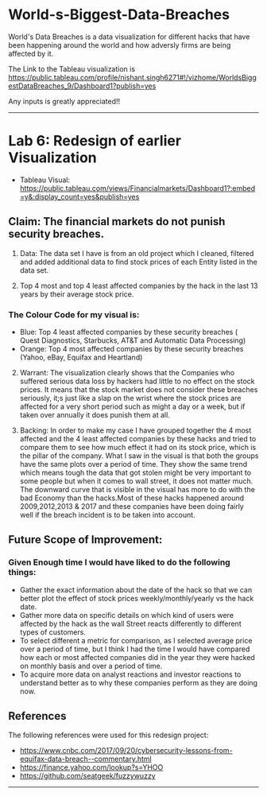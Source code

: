 # World-s-Biggest-Data-Breaches

World's Data Breaches is a data visualization for different hacks that have been happening around the world and how adversly firms are being affected by it.

The Link to the Tableau visualization is https://public.tableau.com/profile/nishant.singh6271#!/vizhome/WorldsBiggestDataBreaches_9/Dashboard1?publish=yes

Any inputs is greatly appreciated!!

******************************************************************************************************************************

# Lab 6: Redesign of earlier Visualization

* Tableau Visual: https://public.tableau.com/views/Financialmarkets/Dashboard1?:embed=y&:display_count=yes&publish=yes



## Claim: The financial markets do not punish security breaches.

1. Data: The data set I have is from an old project which I cleaned, filtered and added additional data to find stock prices of each Entity listed in the data set. 

2. Top 4 most and top 4 least affected companies by the hack in the last 13 years by their average stock price.

### The  Colour Code for my visual is:

* Blue: Top 4 least affected companies by these security breaches ( Quest Diagnostics, Starbucks, AT&T and Automatic Data Processing)
* Orange: Top 4 most affected companies by these security breaches (Yahoo, eBay, Equifax and Heartland)

2. Warrant: The visualization clearly shows that the Companies who suffered serious data loss by hackers had little to no effect on the stock prices. It means that the stock market does not consider these breaches seriously, it;s just like a slap on the wrist where the stock prices are affected for a very short period such as might a day or a week, but if taken over annually it does punish them at all.

3. Backing: In order to make my case I have grouped together the 4 most affected and the 4 least affected companies by these hacks and tried to compare them to see how much effect it had on its stock price, which is the pillar of the company. What I saw in the visual is that both the groups have the same plots over a period of time. They show the same trend which means tough the data that got stolen might be very important to some people but when it comes to wall street, it does not matter much. The downward curve that is visible in the visual has more to do with the bad Economy than the hacks.Most of these hacks happened around 2009,2012,2013 & 2017 and these companies have been doing fairly well if the breach incident is to be taken into account.



## Future Scope of Improvement:

### Given Enough time I would have liked to do the following things:

* Gather the exact information about the date of the hack so that we can better plot the effect of stock prices weekly/monthly/yearly vs the hack date. 
* Gather more data on specific details on which kind of users were affected by the hack as the wall Street reacts differently to different types of customers. 
* To select different a metric for comparison, as I selected average price over a period of time, but I think I had the time I would have compared how each or most affected companies did in the year they were hacked on monthly basis and over a period of time. 
* To acquire more data on analyst reactions and investor reactions to understand better as to why these companies perform as they are doing now.
## References

The following references were used for this redesign project:

* https://www.cnbc.com/2017/09/20/cybersecurity-lessons-from-equifax-data-breach--commentary.html
* https://finance.yahoo.com/lookup?s=YHOO
* https://github.com/seatgeek/fuzzywuzzy


******************************************************************************************************************************












